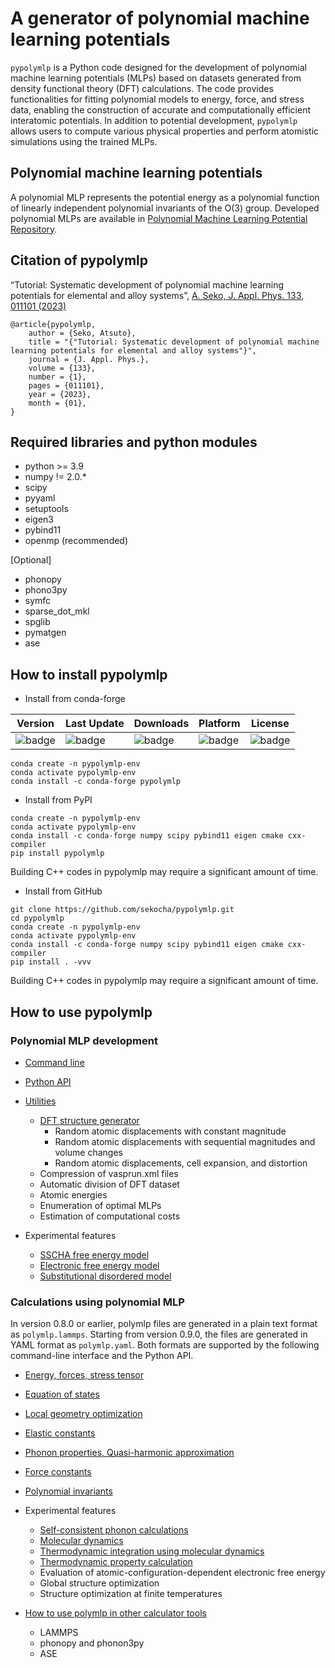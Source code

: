 # A generator of polynomial machine learning potentials

`pypolymlp` is a Python code designed for the development of polynomial machine learning potentials (MLPs) based on datasets generated from density functional theory (DFT) calculations. The code provides functionalities for fitting polynomial models to energy, force, and stress data, enabling the construction of accurate and computationally efficient interatomic potentials.
In addition to potential development, `pypolymlp` allows users to compute various physical properties and perform atomistic simulations using the trained MLPs.

## Polynomial machine learning potentials
A polynomial MLP represents the potential energy as a polynomial function of linearly independent polynomial invariants of the O(3) group. Developed polynomial MLPs are available in [Polynomial Machine Learning Potential Repository](http://cms.mtl.kyoto-u.ac.jp/seko/mlp-repository/index.html).

## Citation of pypolymlp

“Tutorial: Systematic development of polynomial machine learning potentials for elemental and alloy systems”, [A. Seko, J. Appl. Phys. 133, 011101 (2023)](https://doi.org/10.1063/5.0129045)

```
@article{pypolymlp,
    author = {Seko, Atsuto},
    title = "{"Tutorial: Systematic development of polynomial machine learning potentials for elemental and alloy systems"}",
    journal = {J. Appl. Phys.},
    volume = {133},
    number = {1},
    pages = {011101},
    year = {2023},
    month = {01},
}
```

## Required libraries and python modules

- python >= 3.9
- numpy != 2.0.*
- scipy
- pyyaml
- setuptools
- eigen3
- pybind11
- openmp (recommended)

[Optional]
- phonopy
- phono3py
- symfc
- sparse_dot_mkl
- spglib
- pymatgen
- ase

## How to install pypolymlp

- Install from conda-forge

| Version | Last Update | Downloads | Platform | License |
| ---- | ---- | ---- | ---- | ---- |
| ![badge](https://anaconda.org/conda-forge/pypolymlp/badges/version.svg) | ![badge](https://anaconda.org/conda-forge/pypolymlp/badges/latest_release_date.svg) | ![badge](https://anaconda.org/conda-forge/pypolymlp/badges/downloads.svg)| ![badge](https://anaconda.org/conda-forge/pypolymlp/badges/platforms.svg) | ![badge](https://anaconda.org/conda-forge/pypolymlp/badges/license.svg) |

```
conda create -n pypolymlp-env
conda activate pypolymlp-env
conda install -c conda-forge pypolymlp
```

- Install from PyPI
```
conda create -n pypolymlp-env
conda activate pypolymlp-env
conda install -c conda-forge numpy scipy pybind11 eigen cmake cxx-compiler
pip install pypolymlp
```
Building C++ codes in pypolymlp may require a significant amount of time.

- Install from GitHub
```
git clone https://github.com/sekocha/pypolymlp.git
cd pypolymlp
conda create -n pypolymlp-env
conda activate pypolymlp-env
conda install -c conda-forge numpy scipy pybind11 eigen cmake cxx-compiler
pip install . -vvv
```
Building C++ codes in pypolymlp may require a significant amount of time.

## How to use pypolymlp

### Polynomial MLP development
- [Command line](docs/mlpdev_command.md)
- [Python API](docs/mlpdev_api.md)
- [Utilities](docs/utilities.md)
  - [DFT structure generator](docs/strgen.md)
    - Random atomic displacements with constant magnitude
    - Random atomic displacements with sequential magnitudes and volume changes
    - Random atomic displacements, cell expansion, and distortion
  - Compression of vasprun.xml files
  - Automatic division of DFT dataset
  - Atomic energies
  - Enumeration of optimal MLPs
  - Estimation of computational costs

- Experimental features
  - [SSCHA free energy model](docs/experimental/mlpdev_sscha.md)
  - [Electronic free energy model](docs/experimental/mlpdev_electron.md)
  - [Substitutional disordered model](docs/experimental/mlpdev_disorder.md)

### Calculations using polynomial MLP
In version 0.8.0 or earlier, polymlp files are generated in a plain text format as `polymlp.lammps`.
Starting from version 0.9.0, the files are generated in YAML format as `polymlp.yaml`.
Both formats are supported by the following command-line interface and the Python API.

- [Energy, forces, stress tensor](docs/calc_property.md)
- [Equation of states](docs/calc_eos.md)
- [Local geometry optimization](docs/calc_geometry.md)
- [Elastic constants](docs/calc_elastic.md)
- [Phonon properties, Quasi-harmonic approximation](docs/calc_phonon.md)
- [Force constants](docs/calc_fc.md)
- [Polynomial invariants](docs/calc_features.md)
- Experimental features
  - [Self-consistent phonon calculations](docs/experimental/calc_sscha.md)
  - [Molecular dynamics](docs/experimental/calc_md.md)
  - [Thermodynamic integration using molecular dynamics](docs/experimental/calc_ti.md)
  - [Thermodynamic property calculation](docs/experimental/calc_thermodynamics.md)
  - Evaluation of atomic-configuration-dependent electronic free energy
  - Global structure optimization
  - Structure optimization at finite temperatures

- [How to use polymlp in other calculator tools](docs/api_other_calc.md)
  - LAMMPS
  - phonopy and phonon3py
  - ASE
